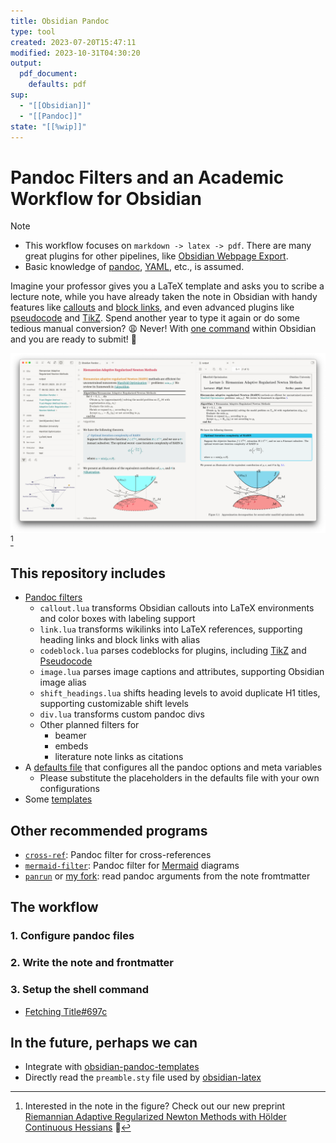 ```yaml
---
title: Obsidian Pandoc
type: tool
created: 2023-07-20T15:47:11
modified: 2023-10-31T04:30:20
output:
  pdf_document:
    defaults: pdf
sup:
  - "[[Obsidian]]"
  - "[[Pandoc]]"
state: "[[%wip]]"
---
```


# Pandoc Filters and an Academic Workflow for Obsidian

> [!NOTE]
> - This workflow focuses on `markdown -> latex -> pdf`. There are many great plugins for other pipelines, like [Obsidian Webpage Export](https://github.com/KosmosisDire/obsidian-webpage-export).
> - Basic knowledge of [pandoc](https://pandoc.org/), [YAML](https://yaml.org/), etc., is assumed.

Imagine your professor gives you a LaTeX template and asks you to scribe a lecture note, while you have already taken the note in Obsidian with handy features like [callouts](https://help.obsidian.md/Editing+and+formatting/Callouts) and [block links](https://help.obsidian.md/Linking+notes+and+files/Internal+links#Link+to+a+block+in+a+note), and even advanced plugins like [pseudocode](https://github.com/ytliu74/obsidian-pseudocode) and [TikZ](https://github.com/artisticat1/obsidian-tikzjax). Spend another year to type it again or do some tedious manual conversion? 😩 Never! With [one command](#3-setup-the-shell-command) within Obsidian and you are ready to submit! 🥳

![Generated PDF viewed within Obsidian](https://raw.githubusercontent.com/zcysxy/figurebed/master/img/obsidian-pandoc.png)[^1]

[^1]: Interested in the note in the figure? Check out our new preprint [Riemannian Adaptive Regularized Newton Methods with Hölder Continuous Hessians](https://arxiv.org/abs/2309.04052) 🎉

## This repository includes

- [Pandoc filters](https://pandoc.org/lua-filters.html)
  - `callout.lua` transforms Obsidian callouts into LaTeX environments and color boxes with labeling support
  - `link.lua` transforms wikilinks into LaTeX references, supporting heading links and block links with alias
  - `codeblock.lua` parses codeblocks for plugins, including [TikZ](https://github.com/artisticat1/obsidian-tikzjax) and [Pseudocode](https://github.com/ytliu74/obsidian-pseudocode#use-in-block-preamble)
  - `image.lua` parses image captions and attributes, supporting Obsidian image alias
  - `shift_headings.lua` shifts heading levels to avoid duplicate H1 titles, supporting customizable shift levels
  - `div.lua` transforms custom pandoc divs
  - Other planned filters for
    - beamer
    - embeds
    - literature note links as citations
- A [defaults file](https://pandoc.org/MANUAL.html#defaults-files) that configures all the pandoc options and meta variables
  - Please substitute the placeholders in the defaults file with your own configurations
- Some [templates](https://pandoc.org/MANUAL.html#templates)

## Other recommended programs

- [`cross-ref`](https://github.com/lierdakil/pandoc-crossref): Pandoc filter for cross-references
- [`mermaid-filter`](https://github.com/raghur/mermaid-filter): Pandoc filter for [Mermaid](https://mermaid-js.github.io/mermaid/#/) diagrams
- [`panrun`](https://github.com/mb21/panrun) or [my fork](https://github.com/zcysxy/panrun): read pandoc arguments from the note fromtmatter

## The workflow

### 1. Configure pandoc files

### 2. Write the note and frontmatter

### 3. Setup the shell command

- [Fetching Title#697c](https://github.com/jgm/pandoc/issues/4627)

## In the future, perhaps we can

- Integrate with [obsidian-pandoc-templates](https://github.com/universvm/obsidian-pandoc-templates)
- Directly read the `preamble.sty` file used by [obsidian-latex](https://github.com/wei2912/obsidian-latex)
